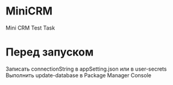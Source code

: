 # MiniCRM
Mini CRM Test Task
# Перед запуском
Записать connectionString в appSetting.json или в user-secrets
Выполнить update-database в Package Manager Console

